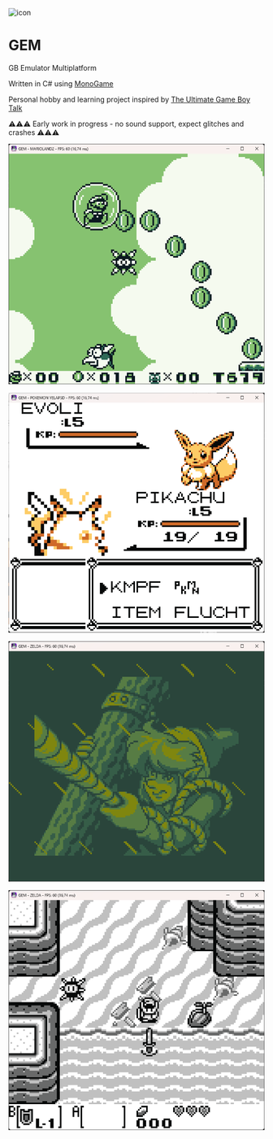 ![icon](/GEM/icon.ico)

# GEM
GB Emulator Multiplatform

Written in C# using [MonoGame](https://www.monogame.org/)

Personal hobby and learning project inspired by [The Ultimate Game Boy Talk](https://www.youtube.com/watch?v=HyzD8pNlpwI)

:warning::warning::warning: Early work in progress - no sound support, expect glitches and crashes :warning::warning::warning:

![screenshot01](screenshot01.png)

![screenshot02](screenshot02.png)

![screenshot03](screenshot03.png)

![screenshot04](screenshot04.png)
